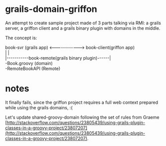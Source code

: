 grails-domain-griffon
=====================

An attempt to create sample project made of 3 parts talking via RMI: a grails server, a griffon client and a grails binary plugin with domains in the middle.

The concept is:
 

 book-svr (grails app) <------------> book-client(griffon app)   
   |                                                  |   
   |-----------book-remote(grails binary plugin)------|   
                     -Book.groovy (domain)   
                     -RemoteBookAPI (Remote) 


notes
=====================

It finally fails, since the griffon project requires a full web context prepared while using the grails domains, :(


Let's update shared-groovy-domain following the set of rules from Graeme [http://stackoverflow.com/questions/23805439/using-grails-plugin-classes-in-a-groovy-project/23807207](http://stackoverflow.com/questions/23805439/using-grails-plugin-classes-in-a-groovy-project/23807207).